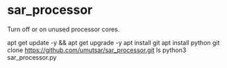 # sar_processor
Turn off or on unused processor cores.

apt get update -y && apt get upgrade -y
apt install git
apt install python
git clone https://github.com/umutsar/sar_processor.git
ls
python3 sar_processor.py
